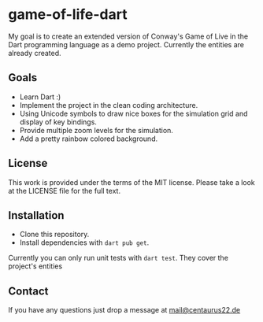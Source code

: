 # game-of-life-dart

My goal is to create an extended version of Conway's Game of Live in the Dart programming language as a demo project. Currently the entities are already created.

## Goals
* Learn Dart :)
* Implement the project in the clean coding architecture.
* Using Unicode symbols to draw nice boxes for the simulation grid and display of key bindings.
* Provide multiple zoom levels for the simulation.
* Add a pretty rainbow colored background.

## License

This work is provided under the terms of the MIT license. Please take a look at the LICENSE file for the full text.

## Installation

* Clone this repository.
* Install dependencies with `dart pub get`.

Currently you can only run unit tests with `dart test`.
They cover the project's entities

## Contact

If you have any questions just drop a message at mail@centaurus22.de